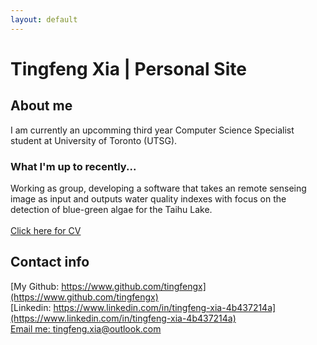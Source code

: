 ```yaml
---
layout: default
---
```


# Tingfeng Xia | Personal Site 

## About me
I am currently an upcomming third year Computer Science Specialist student at University of Toronto (UTSG). 
### What I'm up to recently...
Working as group, developing a software that takes an remote senseing image as input and outputs water quality indexes with focus on the detection of blue-green algae for the Taihu Lake.  
<br/>
[Click here for CV](/assets/CV.md)

## Contact info
[My Github: https://www.github.com/tingfengx](https://www.github.com/tingfengx)  
[Linkedin: https://www.linkedin.com/in/tingfeng-xia-4b437214a](https://www.linkedin.com/in/tingfeng-xia-4b437214a)  
[Email me: tingfeng.xia@outlook.com](mailto:tingfeng.xia@outlook.com)  
<!-- [Tel: (+1)6479378573](tel:(+1)6479378573)  &nbsp;&nbsp;&nbsp;&nbsp;&nbsp;&nbsp; [WeChat: 15295621325](tel:(+86)15295621325) -->
